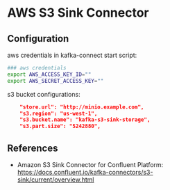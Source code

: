 # AWS S3 Sink Connector

## Configuration

aws credentials in kafka-connect start script:

```bash
### aws credentials
export AWS_ACCESS_KEY_ID=""
export AWS_SECRET_ACCESS_KEY=""
```

s3 bucket configurations:

```json
    "store.url": "http://minio.example.com",
    "s3.region": "us-west-1",
    "s3.bucket.name": "kafka-s3-sink-storage",
    "s3.part.size": "5242880",
```

## References

- Amazon S3 Sink Connector for Confluent Platform: <https://docs.confluent.io/kafka-connectors/s3-sink/current/overview.html>
